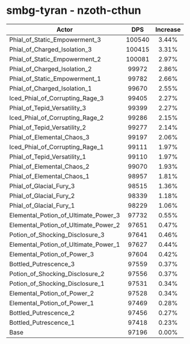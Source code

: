 # smbg-tyran - nzoth-cthun
| Actor | DPS | Increase |
|---|:---:|:---:|
|Phial_of_Static_Empowerment_3|100540|3.44%|
|Phial_of_Charged_Isolation_3|100415|3.31%|
|Phial_of_Static_Empowerment_2|100081|2.97%|
|Phial_of_Charged_Isolation_2|99972|2.86%|
|Phial_of_Static_Empowerment_1|99782|2.66%|
|Phial_of_Charged_Isolation_1|99670|2.55%|
|Iced_Phial_of_Corrupting_Rage_3|99405|2.27%|
|Phial_of_Tepid_Versatility_3|99399|2.27%|
|Iced_Phial_of_Corrupting_Rage_2|99286|2.15%|
|Phial_of_Tepid_Versatility_2|99277|2.14%|
|Phial_of_Elemental_Chaos_3|99197|2.06%|
|Iced_Phial_of_Corrupting_Rage_1|99111|1.97%|
|Phial_of_Tepid_Versatility_1|99110|1.97%|
|Phial_of_Elemental_Chaos_2|99070|1.93%|
|Phial_of_Elemental_Chaos_1|98957|1.81%|
|Phial_of_Glacial_Fury_3|98515|1.36%|
|Phial_of_Glacial_Fury_2|98339|1.18%|
|Phial_of_Glacial_Fury_1|98229|1.06%|
|Elemental_Potion_of_Ultimate_Power_3|97732|0.55%|
|Elemental_Potion_of_Ultimate_Power_2|97651|0.47%|
|Potion_of_Shocking_Disclosure_3|97641|0.46%|
|Elemental_Potion_of_Ultimate_Power_1|97627|0.44%|
|Elemental_Potion_of_Power_3|97604|0.42%|
|Bottled_Putrescence_3|97559|0.37%|
|Potion_of_Shocking_Disclosure_2|97556|0.37%|
|Potion_of_Shocking_Disclosure_1|97531|0.34%|
|Elemental_Potion_of_Power_2|97528|0.34%|
|Elemental_Potion_of_Power_1|97469|0.28%|
|Bottled_Putrescence_2|97456|0.27%|
|Bottled_Putrescence_1|97418|0.23%|
|Base|97196|0.00%|
